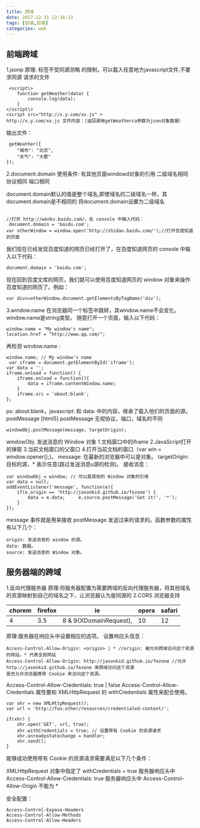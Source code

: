 ```yaml
---
title: 跨域
date: 2017-12-31 22:16:13
tags: [前端,后端]
categories: web
---
```

## 前端跨域
1.jsonp
原理: 标签不受同源测略
的限制，可以载入任意地方javascript文件,不要求同源
请求的文件
```
 <script\>
    function getWeather(data) {
        console.log(data);
    }
</script\>
<script src="http://x.y.com/xx.js" >
http://x.y.com/xx.js 文件内容：(返回调用getWeatherca参数为json对象数据）
```
输出文件：
```
 getWeather({
    "城市": "北京",
    "天气": "大雾"
});
```
2.document.domain
使用条件:
有其他页面windowd对象的引用
二级域名相同
协议相同
端口相同

document.domain默认的值是整个域名,即使域名的二级域名一样，其document.domain是不相同的
将document.domain设置为二级域名

```
 
//打开 http://wenku.baidu.com/，在 console 中输入代码：
 document.domain = 'baidu.com';
var otherWindow = window.open('http://zhidao.baidu.com/');//打开百度知道的页面
```
我们现在已经发现百度知道的网页已经打开了，在百度知道网页的 console 中输入以下代码：
```
document.domain = 'baidu.com';
```
现在回到百度文库的网页，我们就可以使用百度知道网页的 window 对象来操作百度知道的网页了。例如：
```
var divs=otherWindow.document.getElementsByTagName('div');
```
3.window.name
在浏览器同一个标签中跳转，其window.name不会变化。window.name是string类型。
随意打开一个页面，输入以下代码：
```
window.name = "My window's name";
location.href = "http://www.qq.com/";
```
再检测 window.name :

```
window.name; // My window's name
 var iframe = document.getElementById('iframe');
var data = '';
iframe.onload = function() {
    iframe.onload = function(){
        data = iframe.contentWindow.name;
    }
    iframe.src = 'about:blank';
};
```
ps: about:blank，javascript: 和 data: 中的内容，继承了载入他们的页面的源。
postMessage [html5]
postMessage 无视协议，端口，域名的不同

```
windowObj.postMessage(message, targetOrigin);
```
windowObj: 发送消息的 Window 对象
1.文档窗口中的iframe
2.JavaScript打开的弹窗 
3.当前文档窗口的父窗口 
4.打开当前文档的窗口（var win = window.opener();)。
message: 在最新的浏览器中可以是对象。
targetOrigin: 目标的源，* 表示任意(跳过发送消息u源的检测)。
接收消息：
```
var windowObj = window; // 可以是其他的 Window 对象的引用
var data = null;
addEventListener('message', function(e){
    if(e.origin == 'http://jasonkid.github.io/fezone') {
        data = e.data;     e.source.postMessage('Got it!', '*');
    }
});
```
message 事件就是用来接收 postMessage 发送过来的请求的。函数参数的属性有以下几个：
```
origin: 发送消息的 window 的源。
data: 数据。
source: 发送消息的 Window 对象。
```
## 服务器端的跨域
1.反向代理服务器
原理:将服务器配置为需要跨域的反向代理服务器，将其他域名的资源映射到自己的域名之下，让浏览器认为是同源的
2.CORS
浏览器支持

chorem	|firefox	|ie|	opera|	safari
--|--|--|--|--
4	|3.5	|8 & 9(XDomainRequest), |10	|12|	4
原理:服务器在响应头中设置相应的选项。
设置响应头信息：

```
Access-Control-Allow-Origin: <origin> | * //origin: 被允许跨域访问这个资源的网站，* 代表全部网站
Access-Control-Allow-Origin: http://jasonkid.github.io/fezone //允许 http://jasonkid.github.io/fezone 来跨域访问这个资源
是否允许浏览器携带 Cookie 来访问这个资源。
```

Access-Control-Allow-Credentials: true | false
Access-Control-Allow-Credentials 属性要和 XMLHttpRequest 的 withCredentials 属性来配合使用。

```
var xhr = new XMLHttpRequest();
var url = 'http://foo.other/resources/credentialed-content/';
    
if(xhr) {
    xhr.open('GET', url, true);
    xhr.withCredentials = true; // 设置带有 Cookie 的资源请求
    xhr.onreadystatechange = handler;
    xhr.send(); 
}
```
能够成功使用带有 Cookie 的资源请求需要满足以下几个条件：

XMLHttpRequest 对象中指定了 withCredentials = true
服务器响应头中 Access-Control-Allow-Credentials: true
服务器响应头中 Access-Control-Allow-Origin 不能为 *

安全配置：
```
Access-Control-Expose-Headers
Access-Control-Allow-Methods
Access-Control-Allow-Headers
```